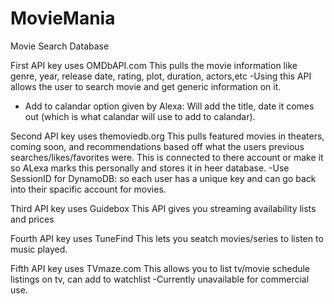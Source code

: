 # MovieMania
Movie Search Database

First API key uses OMDbAPI.com
This pulls the movie information like genre, year, release date, rating, plot, duration, actors,etc
  -Using this API allows the user to search movie and get generic information on it.
  - Add to calandar option given by Alexa: Will add the title, date it comes out (which is what calandar will use to add to calandar).
   
Second API key uses themoviedb.org
This pulls featured movies in theaters, coming soon, and recommendations based off what the users previous searches/likes/favorites were. This is connected to there account or make it so ALexa marks this personally and stores it in heer database.
  -Use SessionID for DynamoDB: so each user has a unique key and can go back into their spacific account for movies.
  
Third API key uses Guidebox
This API gives you streaming availability lists and prices

Fourth API key uses TuneFind
This lets you seatch movies/series to listen to music played.

Fifth API key uses TVmaze.com
This allows you to list tv/movie schedule listings on tv, can add to watchlist
  -Currently unavailable for commercial use.
